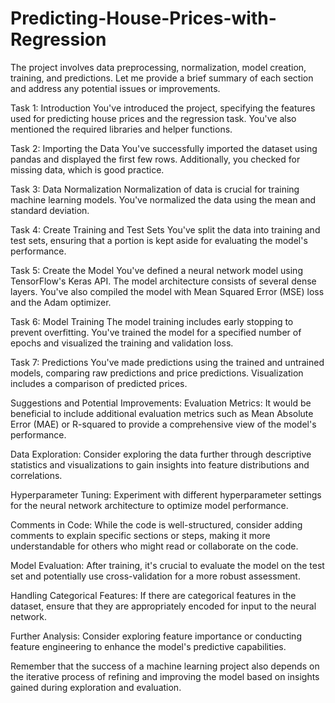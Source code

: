 # Predicting-House-Prices-with-Regression

The project involves data preprocessing, normalization, model creation, training, and predictions. Let me provide a brief summary of each section and address any potential issues or improvements.

Task 1: Introduction
You've introduced the project, specifying the features used for predicting house prices and the regression task. You've also mentioned the required libraries and helper functions.

Task 2: Importing the Data
You've successfully imported the dataset using pandas and displayed the first few rows. Additionally, you checked for missing data, which is good practice.

Task 3: Data Normalization
Normalization of data is crucial for training machine learning models. You've normalized the data using the mean and standard deviation.

Task 4: Create Training and Test Sets
You've split the data into training and test sets, ensuring that a portion is kept aside for evaluating the model's performance.

Task 5: Create the Model
You've defined a neural network model using TensorFlow's Keras API. The model architecture consists of several dense layers. You've also compiled the model with Mean Squared Error (MSE) loss and the Adam optimizer.

Task 6: Model Training
The model training includes early stopping to prevent overfitting. You've trained the model for a specified number of epochs and visualized the training and validation loss.

Task 7: Predictions
You've made predictions using the trained and untrained models, comparing raw predictions and price predictions. Visualization includes a comparison of predicted prices.

Suggestions and Potential Improvements:
Evaluation Metrics: It would be beneficial to include additional evaluation metrics such as Mean Absolute Error (MAE) or R-squared to provide a comprehensive view of the model's performance.

Data Exploration: Consider exploring the data further through descriptive statistics and visualizations to gain insights into feature distributions and correlations.

Hyperparameter Tuning: Experiment with different hyperparameter settings for the neural network architecture to optimize model performance.

Comments in Code: While the code is well-structured, consider adding comments to explain specific sections or steps, making it more understandable for others who might read or collaborate on the code.

Model Evaluation: After training, it's crucial to evaluate the model on the test set and potentially use cross-validation for a more robust assessment.

Handling Categorical Features: If there are categorical features in the dataset, ensure that they are appropriately encoded for input to the neural network.

Further Analysis: Consider exploring feature importance or conducting feature engineering to enhance the model's predictive capabilities.

Remember that the success of a machine learning project also depends on the iterative process of refining and improving the model based on insights gained during exploration and evaluation.
